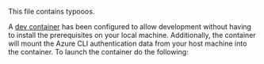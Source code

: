 This file contains typooos.


A [dev container](https://code.visualstudio.com/docs/devcontainers/containers) has been configured to allow development without having to install the prerequisites on your local machine. Additionally, the container will mount the Azure CLI authentication data from your host machine into the container. To launch the container do the following: